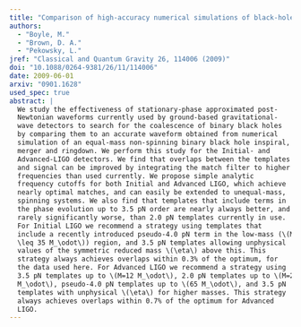 ```yaml
---
title: "Comparison of high-accuracy numerical simulations of black-hole binaries with stationary-phase post-Newtonian template waveforms for initial and advanced LIGO"
authors:
  - "Boyle, M."
  - "Brown, D. A."
  - "Pekowsky, L."
jref: "Classical and Quantum Gravity 26, 114006 (2009)"
doi: "10.1088/0264-9381/26/11/114006"
date: 2009-06-01
arxiv: "0901.1628"
used_spec: true
abstract: |
  We study the effectiveness of stationary-phase approximated post-
  Newtonian waveforms currently used by ground-based gravitational-
  wave detectors to search for the coalescence of binary black holes
  by comparing them to an accurate waveform obtained from numerical
  simulation of an equal-mass non-spinning binary black hole inspiral,
  merger and ringdown. We perform this study for the Initial- and
  Advanced-LIGO detectors. We find that overlaps between the templates
  and signal can be improved by integrating the match filter to higher
  frequencies than used currently. We propose simple analytic
  frequency cutoffs for both Initial and Advanced LIGO, which achieve
  nearly optimal matches, and can easily be extended to unequal-mass,
  spinning systems. We also find that templates that include terms in
  the phase evolution up to 3.5 pN order are nearly always better, and
  rarely significantly worse, than 2.0 pN templates currently in use.
  For Initial LIGO we recommend a strategy using templates that
  include a recently introduced pseudo-4.0 pN term in the low-mass (\(M
  \leq 35 M_\odot\)) region, and 3.5 pN templates allowing unphysical
  values of the symmetric reduced mass \(\eta\) above this. This
  strategy always achieves overlaps within 0.3% of the optimum, for
  the data used here. For Advanced LIGO we recommend a strategy using
  3.5 pN templates up to \(M=12 M_\odot\), 2.0 pN templates up to \(M=21
  M_\odot\), pseudo-4.0 pN templates up to \(65 M_\odot\), and 3.5 pN
  templates with unphysical \(\eta\) for higher masses. This strategy
  always achieves overlaps within 0.7% of the optimum for Advanced
  LIGO.
---
```

